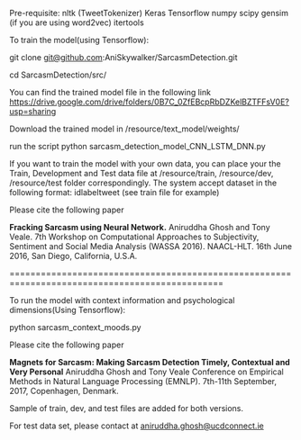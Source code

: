 
Pre-requisite:
nltk (TweetTokenizer)
Keras
Tensorflow
numpy
scipy
gensim (if you are using word2vec)
itertools

To train the model(using Tensorflow):

git clone git@github.com:AniSkywalker/SarcasmDetection.git

cd SarcasmDetection/src/

You can find the trained model file in the following link
https://drive.google.com/drive/folders/0B7C_0ZfEBcpRbDZKelBZTFFsV0E?usp=sharing

Download the trained model in /resource/text_model/weights/

run the script
python sarcasm_detection_model_CNN_LSTM_DNN.py

If you want to train the model with your own data, you can place your the Train, Development and Test data file at /resource/train, /resource/dev, /resource/test folder correspondingly.
The system accept dataset in the following format:
id<tab>label<tab>tweet (see train file for example)

Please cite the following paper

<b>Fracking Sarcasm using Neural Network.</b>
Aniruddha Ghosh and Tony Veale. 
7th Workshop on Computational Approaches to Subjectivity, Sentiment and Social Media Analysis (WASSA 2016). 
NAACL-HLT. 16th June 2016, San Diego, California, U.S.A. 

===============================================================================================

To run the model with context information and psychological dimensions(Using Tensorflow):

python sarcasm_context_moods.py

Please cite the following paper

<b>Magnets for Sarcasm: Making Sarcasm Detection Timely, Contextual and Very Personal</b>
Aniruddha Ghosh and Tony Veale
Conference on Empirical Methods in Natural Language Processing (EMNLP).
7th-11th September, 2017, Copenhagen, Denmark.

Sample of train, dev, and test files are added for both versions.

For test data set, please contact at aniruddha.ghosh@ucdconnect.ie
